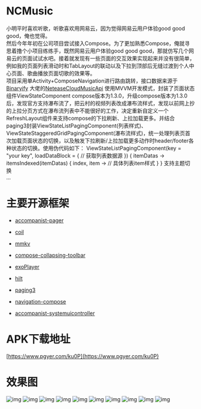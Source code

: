 # NCMusic

小明平时喜欢听歌，听歌喜欢用网易云，因为觉得网易云用户体验good good good，俺也觉得。  
然后今年年初在公司项目尝试接入Compose。为了更加熟悉Compose，俺就寻思着撸个小项目练练手，既然网易云用户体验good good good，那就仿写几个网易云的页面试试水吧。接着就发现有一些页面的交互效果实现起来并没有很简单，例如我的页面列表滑动时和TabLayout的联动以及下拉到顶部后无缝过渡到个人中心页面、歌曲播放页面切歌的效果等。  
项目采用单Activity+ComposeNavigation进行路由跳转，接口数据来源于[Binaryify](https://github.com/Binaryify)
大佬的[NeteaseCloudMusicApi](https://github.com/Binaryify/NeteaseCloudMusicApi)
使用MVVM开发模式，封装了页面状态组件ViewStateComponent
compose版本为1.3.0，升级compose版本为1.3.0后，发现官方支持瀑布流了，把云村的视频列表改成瀑布流样式，发现以前网上抄的上拉分页方式在瀑布流列表中不能很好的工作，决定重新自定义一个RefreshLayout组件来支持compose的下拉刷新、上拉加载更多。并结合paging3封装ViewStateListPagingComponent(列表样式)、ViewStateStaggeredGridPagingComponent(瀑布流样式)，统一处理列表页首次加载页面状态的切换，以及触发下拉刷新/上拉加载更多动作时header/footer各种状态的切换。使用伪代码如下：
  ViewStateListPagingComponent(key = "your key",
      loadDataBlock = { // 获取列表数据源 }) { itemDatas ->
          itemsIndexed(itemDatas) { index, item ->
              // 具体列表item样式
          }
      }
支持主题切换   
...

# 主要开源框架  
* [accompanist-pager](https://google.github.io/accompanist/pager/)

* [coil](https://github.com/coil-kt/coil)

* [mmkv](https://github.com/Tencent/MMKV)

* [compose-collapsing-toolbar](https://github.com/onebone/compose-collapsing-toolbar)

* [exoPlayer](https://github.com/google/ExoPlayer)

* [hilt](https://developer.android.google.cn/training/dependency-injection/hilt-jetpack#compose)

* [paging3](https://developer.android.google.cn/topic/libraries/architecture/paging/v3-overview)

* [navigation-compose](https://developer.android.google.cn/jetpack/compose/navigation)

* [accompanist-systemuicontroller](https://google.github.io/accompanist/systemuicontroller/)  

# APK下载地址
[https://www.pgyer.com/ku0P](https://www.pgyer.com/ku0P)

# 效果图
![img](https://github.com/sskEvan/NCMusic/blob/master/gif/登录.gif)
![img](https://github.com/sskEvan/NCMusic/blob/master/gif/首页.gif)
![img](https://github.com/sskEvan/NCMusic/blob/master/gif/歌单列表.gif)
![img](https://github.com/sskEvan/NCMusic/blob/master/gif/音乐播放.gif)
![img](https://github.com/sskEvan/NCMusic/blob/master/gif/歌词.gif)
![img](https://github.com/sskEvan/NCMusic/blob/master/gif/评论.gif)
![img](https://github.com/sskEvan/NCMusic/blob/master/gif/音乐播放通知栏.gif)
![img](https://github.com/sskEvan/NCMusic/blob/master/gif/视频列表.gif)
![img](https://github.com/sskEvan/NCMusic/blob/master/gif/视频播放.gif)
![img](https://github.com/sskEvan/NCMusic/blob/master/gif/主题切换.gif) 




